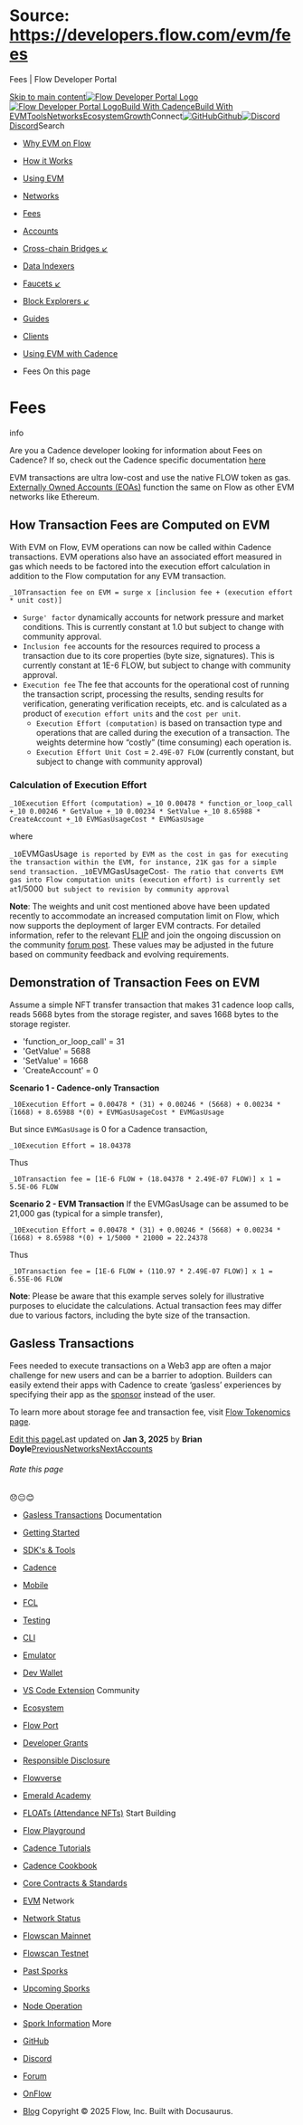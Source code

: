 # Source: https://developers.flow.com/evm/fees




Fees | Flow Developer Portal





[Skip to main content](#__docusaurus_skipToContent_fallback)[![Flow Developer Portal Logo](/img/flow-docs-logo-dark.png)![Flow Developer Portal Logo](/img/flow-docs-logo-light.png)](/)[Build With Cadence](/build/flow)[Build With EVM](/evm/about)[Tools](/tools/flow-cli)[Networks](/networks/flow-networks)[Ecosystem](/ecosystem)[Growth](/growth)Connect[![GitHub]()Github](https://github.com/onflow)[![Discord]()Discord](https://discord.gg/flow)Search

* [Why EVM on Flow](/evm/about)
* [How it Works](/evm/how-it-works)
* [Using EVM](/evm/using)
* [Networks](/evm/networks)
* [Fees](/evm/fees)
* [Accounts](/evm/accounts)
* [Cross-chain Bridges ↙](/evm/cross-chain-bridges)
* [Data Indexers](/evm/data-indexers)
* [Faucets ↙](/evm/faucets)
* [Block Explorers ↙](/evm/block-explorers)
* [Guides](/evm/guides/integrating-metamask)
* [Clients](/evm/clients/ethers)
* [Using EVM with Cadence](/evm/cadence/interacting-with-coa)


* Fees
On this page
# Fees


info

Are you a Cadence developer looking for information about Fees on Cadence? If so, check out the Cadence specific documentation [here](/build/basics/fees)

EVM transactions are ultra low-cost and use the native FLOW token as gas. [Externally Owned Accounts (EOAs)](https://developers.flow.com/evm/build/accounts) function the same on Flow as other EVM networks like Ethereum.

## How Transaction Fees are Computed on EVM

With EVM on Flow, EVM operations can now be called within Cadence transactions. EVM operations also have an associated effort measured in gas which needs to be factored into the execution effort calculation in addition to the Flow computation for any EVM transaction.

 `_10Transaction fee on EVM = surge x [inclusion fee + (execution effort * unit cost)]`

* `Surge' factor` dynamically accounts for network pressure and market conditions. This is currently constant at 1.0 but subject to change with community approval.
* `Inclusion fee` accounts for the resources required to process a transaction due to its core properties (byte size, signatures). This is currently constant at 1E-6 FLOW, but subject to change with community approval.
* `Execution fee` The fee that accounts for the operational cost of running the transaction script, processing the results, sending results for verification, generating verification receipts, etc. and is calculated as a product of `execution effort units` and the `cost per unit`.
  + `Execution Effort (computation)` is based on transaction type and operations that are called during the execution of a transaction. The weights determine how “costly” (time consuming) each operation is.
  + `Execution Effort Unit Cost` = `2.49E-07 FLOW` (currently constant, but subject to change with community approval)

### Calculation of Execution Effort

 `_10Execution Effort (computation) =_10 0.00478 * function_or_loop_call +_10 0.00246 * GetValue +_10 0.00234 * SetValue +_10 8.65988 * CreateAccount +_10 EVMGasUsageCost * EVMGasUsage`

where

 `_10`EVMGasUsage` is reported by EVM as the cost in gas for executing the transaction within the EVM, for instance, 21K gas for a simple send transaction.` `_10`EVMGasUsageCost` - The ratio that converts EVM gas into Flow computation units (execution effort) is currently set at `1/5000` but subject to revision by community approval`

**Note**: The weights and unit cost mentioned above have been updated recently to accommodate an increased computation limit on Flow, which now supports the deployment of larger EVM contracts. For detailed information, refer to the relevant [FLIP](https://github.com/onflow/flips/blob/main/governance/20240508-computation-limit-hike.md) and join the ongoing discussion on the community [forum post](https://forum.flow.com/t/proposing-transaction-fee-changes-and-flow-evm-gas-charges-for-flow-crescendo-launch/5817). These values may be adjusted in the future based on community feedback and evolving requirements.


## Demonstration of Transaction Fees on EVM

Assume a simple NFT transfer transaction that makes 31 cadence loop calls, reads 5668 bytes from the storage register, and saves 1668 bytes to the storage register.

* 'function\_or\_loop\_call' = 31
* 'GetValue' = 5688
* 'SetValue' = 1668
* 'CreateAccount' = 0

**Scenario 1 - Cadence-only Transaction**

 `_10Execution Effort = 0.00478 * (31) + 0.00246 * (5668) + 0.00234 *(1668) + 8.65988 *(0) + EVMGasUsageCost * EVMGasUsage`

But since `EVMGasUsage` is 0 for a Cadence transaction,

 `_10Execution Effort = 18.04378`

Thus

 `_10Transaction fee = [1E-6 FLOW + (18.04378 * 2.49E-07 FLOW)] x 1 = 5.5E-06 FLOW`

**Scenario 2 - EVM Transaction**
If the EVMGasUsage can be assumed to be 21,000 gas (typical for a simple transfer),

 `_10Execution Effort = 0.00478 * (31) + 0.00246 * (5668) + 0.00234 *(1668) + 8.65988 *(0) + 1/5000 * 21000 = 22.24378`

Thus

 `_10Transaction fee = [1E-6 FLOW + (110.97 * 2.49E-07 FLOW)] x 1 = 6.55E-06 FLOW`

**Note**: Please be aware that this example serves solely for illustrative purposes to elucidate the calculations. Actual transaction fees may differ due to various factors, including the byte size of the transaction.

## Gasless Transactions[​](#gasless-transactions "Direct link to Gasless Transactions")

Fees needed to execute transactions on a Web3 app are often a major challenge for new users and can be a barrier to adoption. Builders can easily extend their apps with Cadence to create ‘gasless’ experiences by specifying their app as the [sponsor](/build/advanced-concepts/account-abstraction#sponsored-transactions) instead of the user.

To learn more about storage fee and transaction fee, visit [Flow Tokenomics page](https://flow.com/flow-tokenomics/technical-overview).

[Edit this page](https://github.com/onflow/docs/tree/main/docs/evm/fees.md)Last updated on **Jan 3, 2025** by **Brian Doyle**[PreviousNetworks](/evm/networks)[NextAccounts](/evm/accounts)
###### Rate this page

😞😐😊

* [Gasless Transactions](#gasless-transactions)
Documentation

* [Getting Started](/build/getting-started/contract-interaction)
* [SDK's & Tools](/tools)
* [Cadence](https://cadence-lang.org/docs/)
* [Mobile](/build/guides/mobile/overview)
* [FCL](/tools/clients/fcl-js)
* [Testing](/build/smart-contracts/testing)
* [CLI](/tools/flow-cli)
* [Emulator](/tools/emulator)
* [Dev Wallet](https://github.com/onflow/fcl-dev-wallet)
* [VS Code Extension](/tools/vscode-extension)
Community

* [Ecosystem](/ecosystem)
* [Flow Port](https://port.onflow.org/)
* [Developer Grants](https://github.com/onflow/developer-grants)
* [Responsible Disclosure](https://flow.com/flow-responsible-disclosure)
* [Flowverse](https://www.flowverse.co/)
* [Emerald Academy](https://academy.ecdao.org/)
* [FLOATs (Attendance NFTs)](https://floats.city/)
Start Building

* [Flow Playground](https://play.flow.com/)
* [Cadence Tutorials](https://cadence-lang.org/docs/tutorial/first-steps)
* [Cadence Cookbook](https://open-cadence.onflow.org)
* [Core Contracts & Standards](/build/core-contracts)
* [EVM](/evm/about)
Network

* [Network Status](https://status.onflow.org/)
* [Flowscan Mainnet](https://flowdscan.io/)
* [Flowscan Testnet](https://testnet.flowscan.io/)
* [Past Sporks](/networks/node-ops/node-operation/past-sporks)
* [Upcoming Sporks](/networks/node-ops/node-operation/upcoming-sporks)
* [Node Operation](/networks/node-ops)
* [Spork Information](/networks/node-ops/node-operation/spork)
More

* [GitHub](https://github.com/onflow)
* [Discord](https://discord.gg/flow)
* [Forum](https://forum.onflow.org/)
* [OnFlow](https://onflow.org/)
* [Blog](https://flow.com/blog)
Copyright © 2025 Flow, Inc. Built with Docusaurus.

